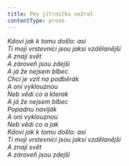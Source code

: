 ```yaml
---
title: Pes jitrničku sežral
contentType: prose
---
```


<section>

_Kdoví jak k tomu došlo: asi  
Ti moji vrstevníci jsou jaksi vzdělanější  
A znají svět  
A zároveň jsou zdejší  
A já že nejsem blbec  
Chci je vzít na podběrák  
A oni vyklouznou  
Neb vědí co a kterak  
A já že nejsem blbec  
Popadnu naviják  
A oni vyklouznou  
Neb vědí co a jak  
Kdoví jak k tomu došlo: asi  
Ti moji vrstevníci jsou jaksi vzdělanější  
A znají svět  
A zároveň jsou zdejší_

</section>
